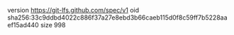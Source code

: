 version https://git-lfs.github.com/spec/v1
oid sha256:33c9ddbd4022c886f37a27e8ebd3b66caeb115d0f8c59ff7b5228aaef15ad440
size 998
